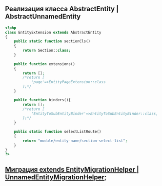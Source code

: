 ## Реализация класса AbstractEntity | AbstractUnnamedEntity

```php
<?php
class EntityExtension extends AbstractEntity
{
    public static function sectionCls()
    {
        return Section::class;
    }
    
    public function extensions()
    {
        return [];
        /*return [
            'page'=>EntityPageExtension::class
        ];*/
    }

    public function binders(){
        return [];
        /*return [
            'EntityToSubEntityBinder'=>EntityToSubEntityBinder::class,
        ];*/
    }
    
    public static function selectListRoute()
    {
        return "module/entity-name/section-select-list";
    }
}
?>
```

## [Миграция extends EntityMigrationHelper | UnnamedEntityMigrationHelper](migration-helper.md);